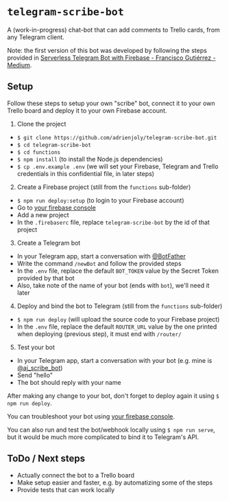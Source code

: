 # `telegram-scribe-bot`

A (work-in-progress) chat-bot that can add comments to Trello cards, from any Telegram client.

Note: the first version of this bot was developed by following the steps provided in [Serverless Telegram Bot with Firebase - Francisco Gutiérrez - Medium](https://medium.com/@pikilon/serverless-telegram-bot-with-firebase-d11d07579d8a).

## Setup

Follow these steps to setup your own "scribe" bot, connect it to your own Trello board and deploy it to your own Firebase account.

1. Clone the project
  - `$ git clone https://github.com/adrienjoly/telegram-scribe-bot.git`
  - `$ cd telegram-scribe-bot`
  - `$ cd functions`
  - `$ npm install` (to install the Node.js dependencies)
  - `$ cp .env.example .env` (we will set your Firebase, Telegram and Trello credentials in this confidential file, in later steps)

2. Create a Firebase project (still from the `functions` sub-folder)
  - `$ npm run deploy:setup` (to login to your Firebase account)
  - Go to [your firebase console](https://console.firebase.google.com)
  - Add a new project
  - In the `.firebaserc` file, replace `telegram-scribe-bot` by the id of that project

3. Create a Telegram bot
  - In your Telegram app, start a conversation with [@BotFather](https://telegram.me/BotFather)
  - Write the command `/newBot` and follow the provided steps
  - In the `.env` file, replace the default `BOT_TOKEN` value by the Secret Token provided by that bot
  - Also, take note of the name of your bot (ends with `bot`), we'll need it later

4. Deploy and bind the bot to Telegram (still from the `functions` sub-folder)
  - `$ npm run deploy` (will upload the source code to your Firebase project)
  - In the `.env` file, replace the default `ROUTER_URL` value by the one printed when deploying (previous step), it must end with `/router/`

5. Test your bot
  - In your Telegram app, start a conversation with your bot (e.g. mine is [@aj_scribe_bot](t.me/aj_scribe_bot))
  - Send "hello"
  - The bot should reply with your name

After making any change to your bot, don't forget to deploy again it using `$ npm run deploy`.

You can troubleshoot your bot using [your firebase console](https://console.firebase.google.com).

You can also run and test the bot/webhook locally using `$ npm run serve`, but it would be much more complicated to bind it to Telegram's API.

## ToDo / Next steps

- Actually connect the bot to a Trello board
- Make setup easier and faster, e.g. by automatizing some of the steps
- Provide tests that can work locally
